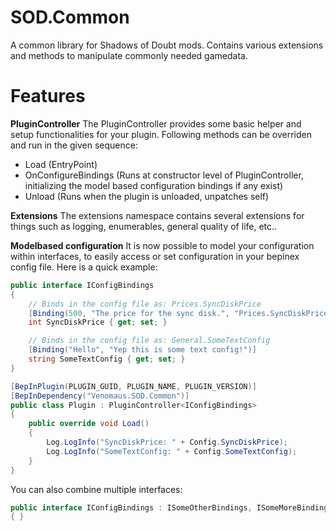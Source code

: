 # SOD.Common
A common library for Shadows of Doubt mods.
Contains various extensions and methods to manipulate commonly needed gamedata.

# Features
**PluginController**
The PluginController provides some basic helper and setup functionalities for your plugin.
Following methods can be overriden and run in the given sequence:

- Load (EntryPoint)
- OnConfigureBindings (Runs at constructor level of PluginController, initializing the model based configuration bindings if any exist)
- Unload (Runs when the plugin is unloaded, unpatches self)

**Extensions**
The extensions namespace contains several extensions for things such as logging, enumerables, general quality of life, etc..

**Modelbased configuration**
It is now possible to model your configuration within interfaces,
to easily access or set configuration in your bepinex config file.
Here is a quick example:
```csharp
public interface IConfigBindings
{
    // Binds in the config file as: Prices.SyncDiskPrice
    [Binding(500, "The price for the sync disk.", "Prices.SyncDiskPrice")]
    int SyncDiskPrice { get; set; }

    // Binds in the config file as: General.SomeTextConfig
    [Binding("Hello", "Yep this is some text config!")]
    string SomeTextConfig { get; set; }
}

[BepInPlugin(PLUGIN_GUID, PLUGIN_NAME, PLUGIN_VERSION)]
[BepInDependency("Venomaus.SOD.Common")]
public class Plugin : PluginController<IConfigBindings>
{
    public override void Load()
    {
        Log.LogInfo("SyncDiskPrice: " + Config.SyncDiskPrice);
        Log.LogInfo("SomeTextConfig: " + Config.SomeTextConfig);
    }
}
```
You can also combine multiple interfaces:
```csharp
public interface IConfigBindings : ISomeOtherBindings, ISomeMoreBindings
{ }
```
